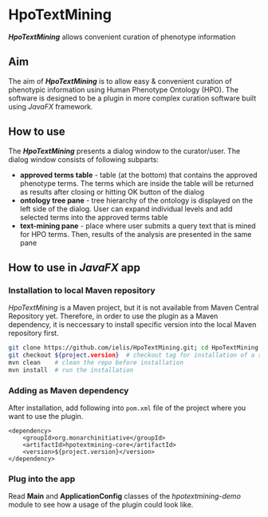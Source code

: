 # HpoTextMining
***HpoTextMining*** allows convenient curation of phenotype information

## Aim
The aim of ***HpoTextMining*** is to allow easy & convenient curation of phenotypic information using Human Phenotype Ontology (HPO).
The software is designed to be a plugin in more complex curation software built using *JavaFX* framework.

## How to use
The ***HpoTextMining*** presents a dialog window to the curator/user. The dialog window consists of following subparts:

- **approved terms table** - table (at the bottom) that contains the approved phenotype terms. The terms which are inside the table will be returned as results after closing or hitting OK button of the dialog
- **ontology tree pane** - tree hierarchy of the ontology is displayed on the left side of the dialog. User can expand individual levels and add selected terms into the approved terms table
- **text-mining pane** - place where user submits a query text that is mined for HPO terms. Then, results of the analysis are presented in the same pane


## How to use in *JavaFX* app
### Installation to local Maven repository
*HpoTextMining* is a Maven project, but it is not available from Maven Central Repository yet. Therefore, in order to use the plugin as a Maven dependency, it is neccessary to install specific version into the local Maven repository first.

```bash
git clone https://github.com/ielis/HpoTextMining.git; cd HpoTextMining  # clone the repo into local filesystem & enter the directory
git checkout ${project.version}  # checkout tag for installation of a specific release (e.g. not a SNAPSHOT version)
mvn clean    # clean the repo before installation
mvn install  # run the installation
```

### Adding as Maven dependency
After installation, add following into `pom.xml` file of the project where you want to use the plugin.
```
<dependency>
	<groupId>org.monarchinitiative</groupId>
	<artifactId>hpotextmining-core</artifactId>
	<version>${project.version}</version>
</dependency>
```
### Plug into the app
Read **Main** and **ApplicationConfig** classes of the *hpotextmining-demo* module to see how a usage of the plugin could look like.